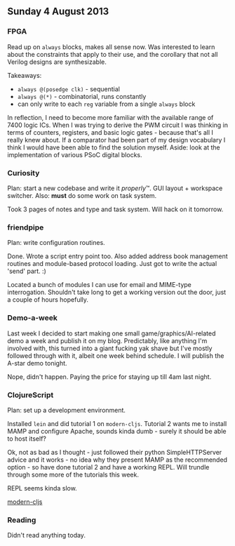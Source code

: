 ## Sunday 4 August 2013

### FPGA

Read up on `always` blocks, makes all sense now. Was interested to learn about the constraints that apply to their use, and the corollary that not all Verilog designs are synthesizable.

Takeaways:

  * `always @(posedge clk)` - sequential
  * `always @(*)` - combinatorial, runs constantly
  * can only write to each `reg` variable from a single `always` block

In reflection, I need to become more familiar with the available range of 7400 logic ICs. When I was trying to derive the PWM circuit I was thinking in terms of counters, registers, and basic logic gates - because that's all I really knew about. If a comparator had been part of my design vocabulary I think I would have been able to find the solution myself. Aside: look at the implementation of various PSoC digital blocks.

### Curiosity

Plan: start a new codebase and write it _properly_&trade;. GUI layout + workspace switcher. Also: __must__ do some work on task system.

Took 3 pages of notes and type and task system. Will hack on it tomorrow.

### friendpipe

Plan: write configuration routines.

Done. Wrote a script entry point too. Also added address book management routines and module-based protocol loading. Just got to write the actual 'send' part. :)

Located a bunch of modules I can use for email and MIME-type interrogation. Shouldn't take long to get a working version out the door, just a couple of hours hopefully.

### Demo-a-week

Last week I decided to start making one small game/graphics/AI-related demo a week and publish it on my blog. Predictably, like anything I'm involved with, this turned into a giant fucking yak shave but I've mostly followed through with it, albeit one week behind schedule. I will publish the A-star demo tonight.

Nope, didn't happen. Paying the price for staying up till 4am last night.

### ClojureScript

Plan: set up a development environment.

Installed `lein` and did tutorial 1 on `modern-cljs`. Tutorial 2 wants me to install MAMP and configure Apache, sounds kinda dumb - surely it should be able to host itself?

Ok, not as bad as I thought - just followed their python SimpleHTTPServer advice and it works - no idea why they present MAMP as the recommended option - so have done tutorial 2 and have a working REPL. Will trundle through some more of the tutorials this week.

REPL seems kinda slow.

[modern-cljs](https://github.com/magomimmo/modern-cljs/blob/master/doc/tutorial-02.md)

### Reading

Didn't read anything today.
